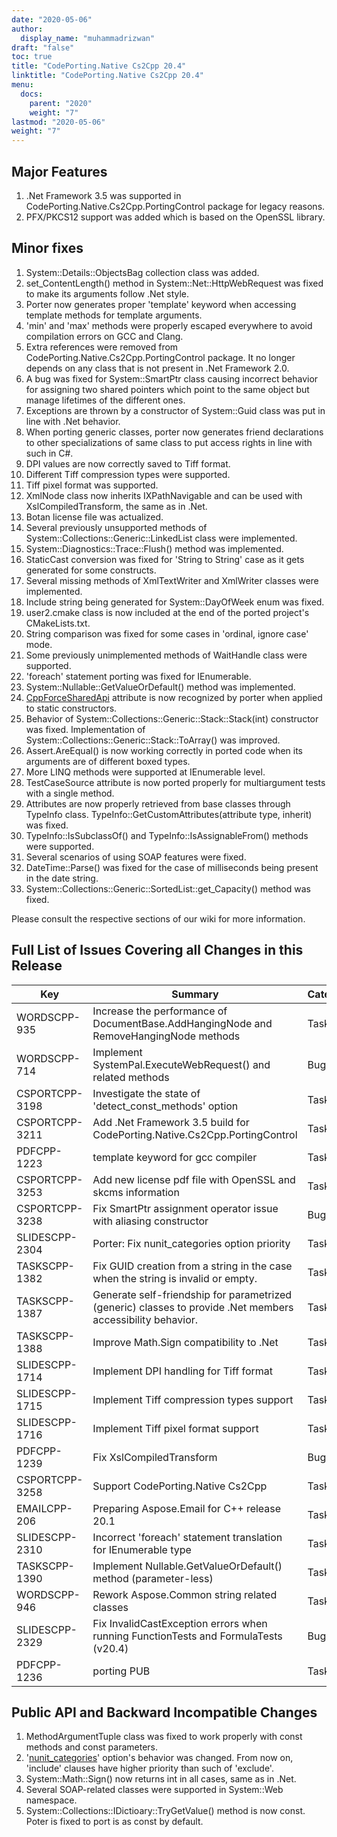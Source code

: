 ```yaml
---
date: "2020-05-06"
author:
  display_name: "muhammadrizwan"
draft: "false"
toc: true
title: "CodePorting.Native Cs2Cpp 20.4"
linktitle: "CodePorting.Native Cs2Cpp 20.4"
menu:
  docs:
    parent: "2020"
    weight: "7"
lastmod: "2020-05-06"
weight: "7"
---
```


## Major Features ##

1. .Net Framework 3.5 was supported in CodePorting.Native.Cs2Cpp.PortingControl package for legacy reasons.
1. PFX/PKCS12 support was added which is based on the OpenSSL library.

## Minor fixes ##

1. System::Details::ObjectsBag collection class was added.
1. set_ContentLength() method in System::Net::HttpWebRequest was fixed to make its arguments follow .Net style.
1. Porter now generates proper 'template' keyword when accessing template methods for template arguments.
1. 'min' and 'max' methods were properly escaped everywhere to avoid compilation errors on GCC and Clang.
1. Extra references were removed from CodePorting.Native.Cs2Cpp.PortingControl package. It no longer depends on any class that is not present in .Net Framework 2.0.
1. A bug was fixed for System::SmartPtr class causing incorrect behavior for assigning two shared pointers which point to the same object but manage lifetimes of the different ones.
1. Exceptions are thrown by a constructor of System::Guid class was put in line with .Net behavior.
1. When porting generic classes, porter now generates friend declarations to other specializations of same class to put access rights in line with such in C#.
1. DPI values are now correctly saved to Tiff format.
1. Different Tiff compression types were supported.
1. Tiff pixel format was supported.
1. XmlNode class now inherits IXPathNavigable and can be used with XslCompiledTransform, the same as in .Net.
1. Botan license file was actualized.
1. Several previously unsupported methods of System::Collections::Generic::LinkedList class were implemented.
1. System::Diagnostics::Trace::Flush() method was implemented.
1. StaticCast conversion was fixed for 'String to String' case as it gets generated for some constructs.
1. Several missing methods of XmlTextWriter and XmlWriter classes were implemented.
1. Include string being generated for System::DayOfWeek enum was fixed.
1. user2.cmake class is now included at the end of the ported project's CMakeLists.txt.
1. String comparison was fixed for some cases in 'ordinal, ignore case' mode.
1. Some previously unimplemented methods of WaitHandle class were supported.
1. 'foreach' statement porting was fixed for IEnumerable<T>.
1. System::Nullable::GetValueOrDefault() method was implemented.
1. [CppForceSharedApi](https://docs.codeporting.com/native/cs2cpp/developer-guide/codeporting-native-cs2cpp-attributes/#HCppForceSharedApi) attribute is now recognized by porter when applied to static constructors.
1. Behavior of System::Collections::Generic::Stack::Stack(int) constructor was fixed. Implementation of System::Collections::Generic::Stack::ToArray() was improved.
1. Assert.AreEqual() is now working correctly in ported code when its arguments are of different boxed types.
1. More LINQ methods were supported at IEnumerable level.
1. TestCaseSource attribute is now ported properly for multiargument tests with a single method.
1. Attributes are now properly retrieved from base classes through TypeInfo class. TypeInfo::GetCustomAttributes(attribute type, inherit) was fixed.
1. TypeInfo::IsSubclassOf() and TypeInfo::IsAssignableFrom() methods were supported.
1. Several scenarios of using SOAP features were fixed.
1. DateTime::Parse() was fixed for the case of milliseconds being present in the date string.
1. System::Collections::Generic::SortedList::get_Capacity() method was fixed.

Please consult the respective sections of our wiki for more information.

## Full List of Issues Covering all Changes in this Release ##

| Key | Summary | Category
---| ---|  ---|
|WORDSCPP-935|Increase the performance of DocumentBase.AddHangingNode and RemoveHangingNode methods|Task
|WORDSCPP-714|Implement SystemPal.ExecuteWebRequest() and related methods|Bug
|CSPORTCPP-3198|Investigate the state of 'detect_const_methods' option|Task
|CSPORTCPP-3211|Add .Net Framework 3.5 build for CodePorting.Native.Cs2Cpp.PortingControl|Task
|PDFCPP-1223|template keyword for gcc compiler|Task
|CSPORTCPP-3253|Add new license pdf file with OpenSSL and skcms information|Task
|CSPORTCPP-3238|Fix SmartPtr assignment operator issue with aliasing constructor|Bug
|SLIDESCPP-2304|Porter: Fix nunit_categories option priority|Task
|TASKSCPP-1382|Fix GUID creation from a string in the case when the string is invalid or empty.|Task
|TASKSCPP-1387|Generate self-friendship for parametrized (generic) classes to provide .Net members accessibility behavior.|Task
|TASKSCPP-1388|Improve Math.Sign compatibility to .Net|Task
|SLIDESCPP-1714|Implement DPI handling for Tiff format|Task
|SLIDESCPP-1715|Implement Tiff compression types support|Task
|SLIDESCPP-1716|Implement Tiff pixel format support|Task
|PDFCPP-1239|Fix XslCompiledTransform|Bug
|CSPORTCPP-3258|Support CodePorting.Native Cs2Cpp|Task
|EMAILCPP-206|Preparing Aspose.Email for C++ release 20.1|Task
|SLIDESCPP-2310|Incorrect 'foreach' statement translation for IEnumerable<T> type|Task
|TASKSCPP-1390|Implement Nullable<T>.GetValueOrDefault() method (parameter-less)|Task
|WORDSCPP-946|Rework Aspose.Common string related classes|Task
|SLIDESCPP-2329|Fix InvalidCastException errors when running FunctionTests and FormulaTests (v20.4)|Bug
|PDFCPP-1236|porting PUB|Task

## Public API and Backward Incompatible Changes ##

1. MethodArgumentTuple class was fixed to work properly with const methods and const parameters.
1. '[nunit_categories](https://docs.codeporting.com/native/cs2cpp/developer-guide/codeporting-native-cs2cpp-configuration-file/configuration-file-nodes/#Hnunit_categories)' option's behavior was changed. From now on, 'include' clauses have higher priority than such of 'exclude'.
1. System::Math::Sign() now returns int in all cases, same as in .Net.
1. Several SOAP-related classes were supported in System::Web namespace.
1. System::Collections::IDictioary::TryGetValue() method is now const. Poter is fixed to port is as const by default.
